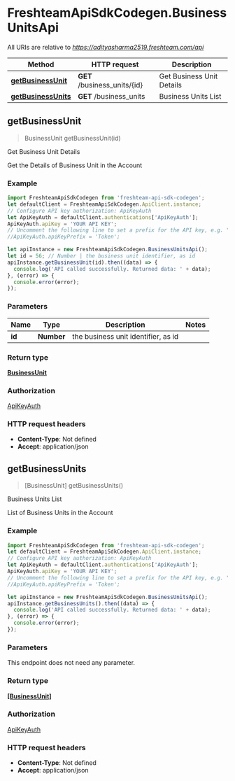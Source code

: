 # FreshteamApiSdkCodegen.BusinessUnitsApi

All URIs are relative to *https://adityasharma2519.freshteam.com/api*

Method | HTTP request | Description
------------- | ------------- | -------------
[**getBusinessUnit**](BusinessUnitsApi.md#getBusinessUnit) | **GET** /business_units/{id} | Get Business Unit Details
[**getBusinessUnits**](BusinessUnitsApi.md#getBusinessUnits) | **GET** /business_units | Business Units List



## getBusinessUnit

> BusinessUnit getBusinessUnit(id)

Get Business Unit Details

Get the Details of Business Unit in the Account

### Example

```javascript
import FreshteamApiSdkCodegen from 'freshteam-api-sdk-codegen';
let defaultClient = FreshteamApiSdkCodegen.ApiClient.instance;
// Configure API key authorization: ApiKeyAuth
let ApiKeyAuth = defaultClient.authentications['ApiKeyAuth'];
ApiKeyAuth.apiKey = 'YOUR API KEY';
// Uncomment the following line to set a prefix for the API key, e.g. "Token" (defaults to null)
//ApiKeyAuth.apiKeyPrefix = 'Token';

let apiInstance = new FreshteamApiSdkCodegen.BusinessUnitsApi();
let id = 56; // Number | the business unit identifier, as id
apiInstance.getBusinessUnit(id).then((data) => {
  console.log('API called successfully. Returned data: ' + data);
}, (error) => {
  console.error(error);
});

```

### Parameters


Name | Type | Description  | Notes
------------- | ------------- | ------------- | -------------
 **id** | **Number**| the business unit identifier, as id | 

### Return type

[**BusinessUnit**](BusinessUnit.md)

### Authorization

[ApiKeyAuth](../README.md#ApiKeyAuth)

### HTTP request headers

- **Content-Type**: Not defined
- **Accept**: application/json


## getBusinessUnits

> [BusinessUnit] getBusinessUnits()

Business Units List

List of Business Units in the Account

### Example

```javascript
import FreshteamApiSdkCodegen from 'freshteam-api-sdk-codegen';
let defaultClient = FreshteamApiSdkCodegen.ApiClient.instance;
// Configure API key authorization: ApiKeyAuth
let ApiKeyAuth = defaultClient.authentications['ApiKeyAuth'];
ApiKeyAuth.apiKey = 'YOUR API KEY';
// Uncomment the following line to set a prefix for the API key, e.g. "Token" (defaults to null)
//ApiKeyAuth.apiKeyPrefix = 'Token';

let apiInstance = new FreshteamApiSdkCodegen.BusinessUnitsApi();
apiInstance.getBusinessUnits().then((data) => {
  console.log('API called successfully. Returned data: ' + data);
}, (error) => {
  console.error(error);
});

```

### Parameters

This endpoint does not need any parameter.

### Return type

[**[BusinessUnit]**](BusinessUnit.md)

### Authorization

[ApiKeyAuth](../README.md#ApiKeyAuth)

### HTTP request headers

- **Content-Type**: Not defined
- **Accept**: application/json


